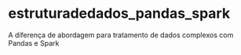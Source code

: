 # estruturadedados_pandas_spark
A diferença de abordagem para tratamento de dados complexos com Pandas e Spark
